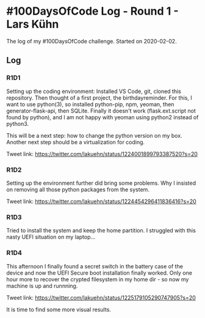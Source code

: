 # #100DaysOfCode Log - Round 1 - Lars Kühn

The log of my #100DaysOfCode challenge. Started on 2020-02-02.

## Log

### R1D1 
Setting up the coding environment: Installed VS Code, git, cloned this repository.
Then thought of a first project, the birthdayreminder. For this, I want to use
python(3), so installed python-pip, npm, yeoman, then generator-flask-api, then SQLite.
Finally it doesn't work (flask.ext.script not found by python), and I am not happy with
yeoman using python2 instead of python3. 

This will be a next step: how to change the python version on my box.
Another next step should be a virtualization for coding.

Tweet link: https://twitter.com/lakuehn/status/1224001899793387520?s=20

### R1D2

Setting up the environment further did bring some problems. Why I insisted on removing
all those python packages from the system. 

Tweet link: https://twitter.com/lakuehn/status/1224454296411836416?s=20

### R1D3

Tried to install the system and keep the home partition. I struggled with this nasty
UEFI situation on my laptop...

### R1D4

This afternoon I finally found a secret switch in the battery case of the device and now
the UEFI Secure boot installation finally worked. Only one hour more to recover the
crypted filesystem in my home dir - so now my machine is up and runnning.

Tweet link: https://twitter.com/lakuehn/status/1225179105290747905?s=20

It is time to find some more visual results.
